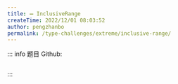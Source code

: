 ```yaml
---
title: ➖ InclusiveRange
createTime: 2022/12/01 08:03:52
author: pengzhanbo
permalink: /type-challenges/extreme/inclusive-range/
---
```


::: info 题目
Github: []()

```ts

```

:::
